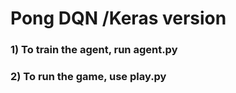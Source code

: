 # Pong DQN /Keras version
### 1) To train the agent, run agent.py
### 2) To run the game, use play.py
